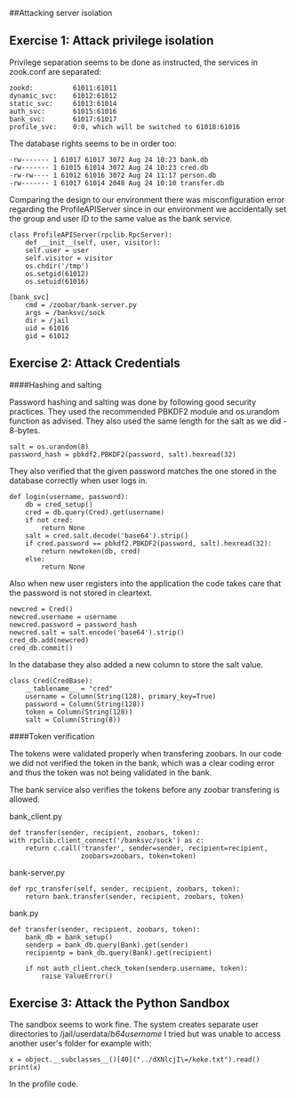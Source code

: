 ##Attacking server isolation

## Exercise 1: Attack privilege isolation

 Privilege separation seems to be done as instructed, the services in zook.conf are separated:
 
    zookd:          61011:61011
    dynamic_svc:    61012:61012
    static_svc:     61013:61014
    auth_svc:       61015:61016
    bank_svc:       61017:61017
    profile_svc:    0:0, which will be switched to 61018:61016
    
 The database rights seems to be in order too:
 
    -rw------- 1 61017 61017 3072 Aug 24 10:23 bank.db
    -rw------- 1 61015 61014 3072 Aug 24 10:23 cred.db
    -rw-rw---- 1 61012 61016 3072 Aug 24 11:17 person.db
    -rw------- 1 61017 61014 2048 Aug 24 10:10 transfer.db
    
Comparing the design to our environment there was misconfiguration error regarding the ProfileAPIServer since in our environment we accidentally set the group and user ID to the same value as the bank service.

    class ProfileAPIServer(rpclib.RpcServer):
        def __init__(self, user, visitor):
        self.user = user
        self.visitor = visitor
        os.chdir('/tmp')
        os.setgid(61012)
        os.setuid(61016)

    [bank_svc]
        cmd = /zoobar/bank-server.py
        args = /banksvc/sock
        dir = /jail
        uid = 61016
        gid = 61012

## Exercise 2: Attack Credentials

####Hashing and salting

Password hashing and salting was done by following good security practices. They used the recommended PBKDF2 module and os.urandom function as advised. They also used the same length for the salt as we did - 8-bytes.

    salt = os.urandom(8)
    password_hash = pbkdf2.PBKDF2(password, salt).hexread(32)

They also verified that the given password matches the one stored in the database correctly when user logs in.

    def login(username, password):
        db = cred_setup()
        cred = db.query(Cred).get(username)
        if not cred:
            return None
        salt = cred.salt.decode('base64').strip()
        if cred.password == pbkdf2.PBKDF2(password, salt).hexread(32):
            return newtoken(db, cred)
        else:
            return None

Also when new user registers into the application the code takes care that the password is not stored in cleartext.

    newcred = Cred()
    newcred.username = username
    newcred.password = password_hash
    newcred.salt = salt.encode('base64').strip()
    cred_db.add(newcred)
    cred_db.commit()

In the database they also added a new column to store the salt value.

    class Cred(CredBase):
        __tablename__ = "cred"
        username = Column(String(128), primary_key=True)
        password = Column(String(128))
        token = Column(String(128))
        salt = Column(String(8))

####Token verification

The tokens were validated properly when transfering zoobars. In our code we did not verified the token in the bank, which was a clear coding error and thus the token was not being validated in the bank. 

The bank service also verifies the tokens before any zoobar transfering is allowed. 

bank_client.py

    def transfer(sender, recipient, zoobars, token):
    with rpclib.client_connect('/banksvc/sock') as c:
        return c.call('transfer', sender=sender, recipient=recipient,
                      zoobars=zoobars, token=token)

bank-server.py

    def rpc_transfer(self, sender, recipient, zoobars, token):
        return bank.transfer(sender, recipient, zoobars, token)

bank.py

    def transfer(sender, recipient, zoobars, token):
        bank_db = bank_setup()
        senderp = bank_db.query(Bank).get(sender)
        recipientp = bank_db.query(Bank).get(recipient)

        if not auth_client.check_token(senderp.username, token):
            raise ValueError()

## Exercise 3: Attack the Python Sandbox

The sandbox seems to work fine. The system creates separate user directories
to /jail/userdata/*b64username* 
I tried but was unable to access another user's folder for example with:

    x = object.__subclasses__()[40]("../dXNlcjI\=/keke.txt").read()
    print(x)
    
In the profile code.

